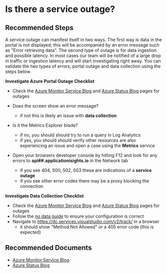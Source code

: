 <properties 
    pageTitle="Is there a service outage?"
    description="Is there a service outage?"
    service="microsoft.insights"
    resource="components"
    articleId="insights-serviceoutage"
    authors="debugthings"
    ms.author="jamdavi"
    displayOrder="1014"
    selfHelpType="generic"
    productPesIds="15693"
    supportTopicIds="32402638"
    cloudEnvironments="public, Fairfax, usnat, ussec"
	ownershipId="AzureMonitoring_ApplicationInsights"
/>
 
# Is there a service outage?

## **Recommended Steps**

A service outage can manifest itself in two ways. The first way is data in the portal is not displayed; this will be accompanied by an error message such as "Error retrieving data". The second type of outage is for data ingestion and possible latency. In most cases our team will be notified of a large drop in traffic or ingestion latency and will start investigating right away. You can validate the two types of errors, portal outage and data collection using the steps below.

**Investigate Azure Portal Outage Checklist**<br>

* Check the [Azure Monitor Service Blog](https://techcommunity.microsoft.com/t5/Azure-Monitor-Status/bg-p/AzureMonitorStatusBlog) and [Azure Status Blog](https://status.azure.com/status) pages for outages
* Does the screen show an error message?
    - if not this is likely an issue with **data collection**

* Is it the Metrics Explorer blade?
    - if no, you should should try to run a query in Log Analytics
    - if yes, you should should verify other resources are also experiencing an issue and open a case using the **Metrics** service

* Open your browsers developer console by hitting F12 and look for any errors to **api##.applicationisights.io** in the Network tab
    - if you see 404, 500, 502, 503 these are indications of a **service outage**
    - if you see other error codes there may be a proxy blocking the connection

**Investigate Data Collection Checklist**<br>

* Check the [Azure Monitor Service Blog](https://techcommunity.microsoft.com/t5/Azure-Monitor-Status/bg-p/AzureMonitorStatusBlog) and [Azure Status Blog](https://status.azure.com/status) pages for outages
* Follow the [no data guide](https://docs.microsoft.com/azure/azure-monitor/app/asp-net-troubleshoot-no-data) to ensure your configuration is correct
* Navigate to https://dc.services.visualstudio.com/v2/track/ in a browser
    - it should show "Method Not Allowed" or a 405 error code (this is expected)

## **Recommended Documents**

* [Azure Monitor Service Blog](https://techcommunity.microsoft.com/t5/Azure-Monitor-Status/bg-p/AzureMonitorStatusBlog)<br>
* [Azure Status Blog](https://status.azure.com/status)<br>
